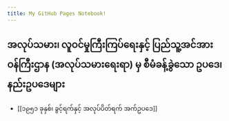 ```yaml
---
title: My GitHub Pages Notebook!
---
```


## အလုပ်သမား၊ လူဝင်မှုကြီးကြပ်ရေးနှင့် ပြည်သူ့အင်အားဝန်ကြီးဌာန (အလုပ်သမားရေးရာ) မှ စီမံခန့်ခွဲသော ဥပဒေ၊ နည်းဥပ‌‌ဒေများ

- [[၁၉၅၁ ခုနှစ်၊ ခွင့်ရက်နှင့် အလုပ်ပိတ်ရက် အက်ဥပဒေ]]
